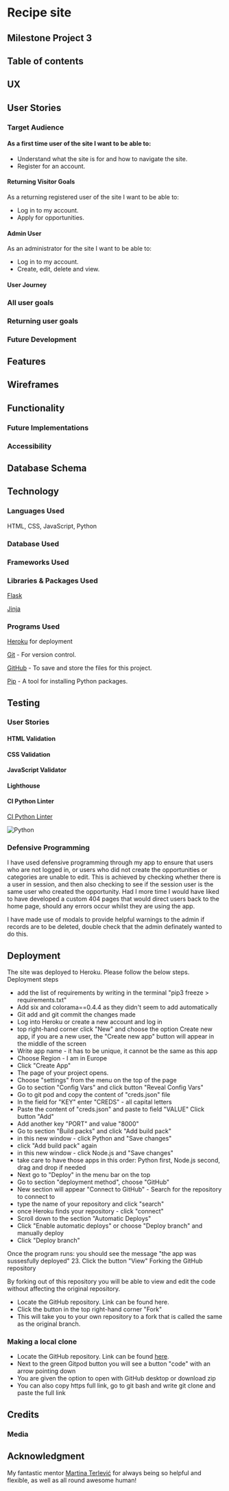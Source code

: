 # Recipe site

## Milestone Project 3

## Table of contents

## UX

## User Stories
### Target Audience

#### As a first time user of the site I want to be able to:

- Understand what the site is for and how to navigate the site.
- Register for an account.

#### Returning Visitor Goals

As a returning registered user of the site I want to be able to:

- Log in to my account.
- Apply for opportunities.

#### Admin User

As an administrator for the site I want to be able to:

- Log in to my account.
- Create, edit, delete and view.

#### User Journey

### All user goals

### Returning user goals

### Future Development


## Features

## Wireframes

## Functionality

### Future Implementations

### Accessibility

## Database Schema

## Technology

### Languages Used
HTML, CSS, JavaScript, Python

### Database Used


### Frameworks Used


### Libraries & Packages Used

[Flask](https://flask.palletsprojects.com/en/2.2.x/)

[Jinja](https://jinja.palletsprojects.com/en/3.1.x/)


### Programs Used

[Heroku](https://id.heroku.com/login) for deployment

[Git](https://gitpod.io/) - For version control.

[GitHub](https://github.com/) - To save and store the files for this project.

[Pip](https://pip.pypa.io/en/stable/index.html) - A tool for installing Python packages.


## Testing

### User Stories



#### HTML Validation


#### CSS Validation


#### JavaScript Validator


#### Lighthouse


#### CI Python Linter

[CI Python Linter](https://pep8ci.herokuapp.com/)

![Python](/static/images/readmd-images/ci_pythonlinter.jpg)

### Defensive Programming

I have used defensive programming through my app to ensure that users who are not logged in, or users who did not create the opportunities or categories are unable to edit. This is achieved by checking whether there is a user in session, and then also checking to see if the session user is the same user who created the opportunity. Had I more time I would have liked to have developed a custom 404 pages that would direct users back to the home page, should any errors occur whilst they are using the app.

I have made use of modals to provide helpful warnings to the admin if records are to be deleted, double check that the admin definately wanted to do this.

## Deployment

The site was deployed to Heroku. Please follow the below steps.
Deployment steps

- add the list of requirements by writing in the terminal "pip3 freeze > requirements.txt"
- Add six and colorama==0.4.4 as they didn't seem to add automatically
- Git add and git commit the changes made
- Log into Heroku or create a new account and log in
- top right-hand corner click "New" and choose the option Create new app, if you are a new user, the "Create new app" button will appear in the middle of the screen
- Write app name - it has to be unique, it cannot be the same as this app
- Choose Region - I am in Europe
- Click "Create App"
- The page of your project opens. 
- Choose "settings" from the menu on the top of the page
- Go to section "Config Vars" and click button "Reveal Config Vars"
- Go to git pod and copy the content of "creds.json" file
- In the field for "KEY" enter "CREDS" - all capital letters
- Paste the content of "creds.json" and paste to field "VALUE" Click button "Add"
- Add another key "PORT" and value "8000"
- Go to section "Build packs" and click "Add build pack"
- in this new window - click Python and "Save changes"
- click "Add build pack" again
- in this new window - click Node.js and "Save changes"
- take care to have those apps in this order: Python first, Node.js second, drag and drop if needed
- Next go to "Deploy" in the menu bar on the top
- Go to section "deployment method", choose "GitHub"
- New section will appear "Connect to GitHub" - Search for the repository to connect to
- type the name of your repository and click "search"
- once Heroku finds your repository - click "connect"
- Scroll down to the section "Automatic Deploys"
- Click "Enable automatic deploys" or choose "Deploy branch" and manually deploy
- Click "Deploy branch"

Once the program runs: you should see the message "the app was sussesfully deployed" 23. Click the button "View"
Forking the GitHub repository

By forking out of this repository you will be able to view and edit the code without affecting the original repository.

- Locate the GitHub repository. Link can be found here.
- Click the button in the top right-hand corner "Fork"
- This will take you to your own repository to a fork that is called the same as the original branch.

### Making a local clone

- Locate the GitHub repository. Link can be found [here](https://github.com/ahaffg/gag-cyc).
- Next to the green Gitpod button you will see a button "code" with an arrow pointing down
- You are given the option to open with GitHub desktop or download zip
- You can also copy https full link, go to git bash and write git clone and paste the full link

## Credits


### Media


## Acknowledgment
My fantastic mentor [Martina Terlević](https://www.linkedin.com/in/martinaterlevic/?originalSubdomain=de) for always being so helpful and flexible, as well as all round awesome human!